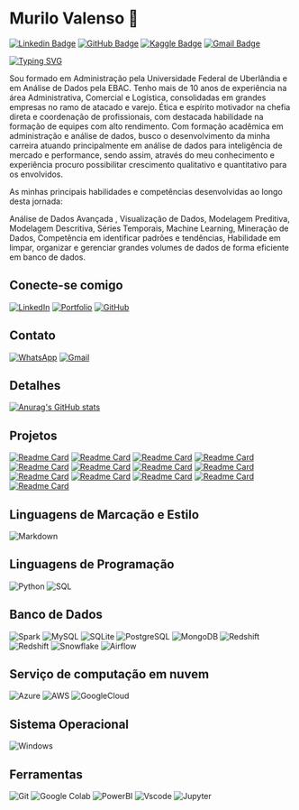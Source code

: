 # Murilo Valenso 👋

[![Linkedin Badge](https://img.shields.io/badge/-Murilo%20Valenso-blue?style=flat-square&logo=linkedin&logoColor=white)](https://www.linkedin.com/in/murilo-valenso-b9b494100/)
[![GitHub Badge](https://img.shields.io/badge/-Murilo%20Valenso-black?style=flat-square&logo=github&logoColor=white)](https://github.com/murilovalenso)
[![Kaggle Badge](https://img.shields.io/badge/-Kagglemurilodealmeida-1da1f2?style=flat-square&logo=twitter&logoColor=white)](https://www.kaggle.com/murilodealmeida/code)
[![Gmail Badge](https://img.shields.io/badge/-murilovalenso23@gmail.com-c14438?style=flat-square&logo=gmail&logoColor=white)](mailto:murilovalenso23@gmail.com)

[![Typing SVG](https://readme-typing-svg.herokuapp.com?font=Fira+Code&size=26&pause=1000&color=FF6400&center=FALSO&vCenter=FALSO&repeat=verdadero&random=FALSO&width=435&lines=Olá!+Eu+sou+Murilo+Valenso.+%F0%9F%90%B1%E2%80%8D%F0%9F%8F%8D)](https://git.io/typing-svg)

Sou formado em Administração pela Universidade Federal de Uberlândia e em Análise de Dados pela EBAC. Tenho mais de 10 anos de experiência na área Administrativa, Comercial e Logística, consolidadas em grandes empresas no ramo de atacado e varejo. Ética e espírito motivador na chefia direta e coordenação de profissionais, com destacada habilidade na formação de equipes com alto rendimento. Com formação acadêmica em administração e análise de dados, busco o desenvolvimento da minha carreira atuando principalmente em análise de dados para inteligência de mercado e performance, sendo assim, através do meu conhecimento e experiência procuro possibilitar crescimento qualitativo e quantitativo para os envolvidos.

As minhas principais habilidades e competências desenvolvidas ao longo desta jornada:

Análise de Dados Avançada , Visualização de Dados, Modelagem Preditiva, Modelagem Descritiva, Séries Temporais, Machine Learning, Mineração de Dados, Competência em identificar padrões e tendências, Habilidade em limpar, organizar e gerenciar grandes volumes de dados de forma eficiente em banco de dados.

## Conecte-se comigo

[![LinkedIn](https://img.shields.io/badge/LinkedIn-000?style=for-the-badge&logo=linkedin&logoColor=0E76A8)](https://www.linkedin.com/in/murilo-valenso-b9b494100/)
[![Portfolio](https://img.shields.io/badge/Portfolio-FF5722?style=for-the-badge&logo=todoist&logoColor=white)](https://www.kaggle.com/murilodealmeida/code)
[![GitHub](https://img.shields.io/badge/GitHub-000?style=for-the-badge&logo=GitHub&logoColor=0E76A8)](https://github.com/murilovalenso)


## Contato

[![WhatsApp](https://img.shields.io/badge/WhatsApp-25D366?style=for-the-badge&logo=whatsapp&logoColor=white)](https://wa.me/5534991766251)
[![Gmail](https://img.shields.io/badge/Gmail-333333?style=for-the-badge&logo=gmail&logoColor=red)](mailto:murilovalenso23@gmail.com)

## Detalhes

[![Anurag's GitHub stats](https://github-readme-stats.vercel.app/api?username=murilovalenso&show_icons=true&theme=dark)](https://github.com/anuraghazra/github-readme-stats)

## Projetos

[![Readme Card](https://github-readme-stats.vercel.app/api/pin/?username=murilovalenso&repo=Redes-Neurais-para-prever-acoes-da-Bolsa-com-Python-e-TensorFlow&theme=dark)](https://github.com/murilovalenso/Redes-Neurais-para-prever-acoes-da-Bolsa-com-Python-e-TensorFlow)
[![Readme Card](https://github-readme-stats.vercel.app/api/pin/?username=murilovalenso&repo=Venda-de-Pecas-para-Rede-de-Fabricante-de-Carros&theme=dark)](https://github.com/murilovalenso/Venda-de-Pecas-para-Rede-de-Fabricante-de-Carros)
[![Readme Card](https://github-readme-stats.vercel.app/api/pin/?username=murilovalenso&repo=Projeto-Pipeline-de-Dados-Telegram&theme=dark)](https://github.com/murilovalenso/Projeto-Pipeline-de-Dados-Telegram)
[![Readme Card](https://github-readme-stats.vercel.app/api/pin/?username=murilovalenso&repo=IA-e-Analise-de-Series-Temporais-com-Power-BI&theme=dark)](https://github.com/murilovalenso/IA-e-Analise-de-Series-Temporais-com-Power-BI)
[![Readme Card](https://github-readme-stats.vercel.app/api/pin/?username=murilovalenso&repo=Machine-Learning-e-Power-BI---Identificar-Anomalias&theme=dark)](https://github.com/murilovalenso/Machine-Learning-e-Power-BI---Identificar-Anomalias)
[![Readme Card](https://github-readme-stats.vercel.app/api/pin/?username=murilovalenso&repo=Projeto-Loggi-Transportes-Analise-de-Dados-em-Pyn&theme=dark)](https://github.com/murilovalenso/Projeto-Loggi-Transportes-Analise-de-Dados-em-Pyn)
[![Readme Card](https://github-readme-stats.vercel.app/api/pin/?username=murilovalenso&repo=Desafio_Modulo_3_Dio_Mysql_Azure_PowerBI&theme=dark)](https://github.com/murilovalenso/Desafio_Modulo_3_Dio_Mysql_Azure_PowerBI)
[![Readme Card](https://github-readme-stats.vercel.app/api/pin/?username=murilovalenso&repo=Machine-Learning-e-Power-BI---Cluster-de-clientes&theme=dark)](https://github.com/murilovalenso/Machine-Learning-e-Power-BI---Cluster-de-clientes)
[![Readme Card](https://github-readme-stats.vercel.app/api/pin/?username=murilovalenso&repo=Projeto-Power-BI-Dio&theme=dark)](https://github.com/murilovalenso/Projeto-Power-BI-Dio)
[![Readme Card](https://github-readme-stats.vercel.app/api/pin/?username=murilovalenso&repo=EBAC_Projeto_Parceria-Machine-Learning&theme=dark)](https://github.com/murilovalenso/EBAC_Projeto_Parceria-Machine-Learning)
[![Readme Card](https://github-readme-stats.vercel.app/api/pin/?username=murilovalenso&repo=Analise-de-dados-de-credito-com-SQL&theme=dark)](https://github.com/murilovalenso/Analise-de-dados-de-credito-com-SQL)
[![Readme Card](https://github-readme-stats.vercel.app/api/pin/?username=murilovalenso&repo=Modulo17_Git_EBAC&theme=dark)](https://github.com/murilovalenso/Modulo17_Git_EBAC)
[![Readme Card](https://github-readme-stats.vercel.app/api/pin/?username=murilovalenso&repo=Desafio-Sistema-Bancario--DIO&theme=dark)](https://github.com/murilovalenso/Desafio-Sistema-Bancario--DIO)

## Linguagens de Marcação e Estilo

![Markdown](https://img.shields.io/badge/Markdown-000?style=for-the-badge&logo=markdown)

## Linguagens de Programação

![Python](https://img.shields.io/badge/python-3670A0?style=for-the-badge&logo=python&logoColor=ffdd54)
![SQL](https://img.shields.io/badge/SQL-FFFFFF?style=for-the-badge&logo=SQL&logoColor=FF0000&labelColor=FFFFFF&color=FF0000)

## Banco de Dados

![Spark](https://img.shields.io/badge/Spark-000.svg?style=for-the-badge&logo=Spark&logoColor=white)
![MySQL](https://img.shields.io/badge/MySQL-00000F?style=for-the-badge&logo=Mysql&logoColor=white)
![SQLite](https://img.shields.io/badge/SQLite-000?style=for-the-badge&logo=Sqlite&logoColor=07405E)
![PostgreSQL](https://img.shields.io/badge/PostgreSQL-000?style=for-the-badge&logo=Postgresql)
![MongoDB](https://img.shields.io/badge/MongoDB-%234ea94b.svg?style=for-the-badge&logo=Mongodb&logoColor=white)
![Redshift](https://img.shields.io/badge/Redshift-000.svg?style=for-the-badge&logo=Redshift&logoColor=white)
![Redshift](https://img.shields.io/badge/Bigquery-%234285F4.svg?style=for-the-badge&logoBigquery&logoColor=white)
![Snowflake](https://img.shields.io/badge/Snowflake-%230167ff.svg?style=for-the-badge&logo=Snowflake&logoColor=white)
![Airflow](https://img.shields.io/badge/Airflow-%234285F4.svg?style=for-the-badge&logo=Airflow&logoColor=white)

## Serviço de computação em nuvem

![Azure](https://img.shields.io/badge/Azure-blue?style=for-the-badge&logo=microsoft%20azure&logoColor=blue&labelColor=FFFFFF&link=https%3A%2F%2Fimages.app.goo.gl%2FK7PN1jYJd57x4q7A8)
![AWS](https://img.shields.io/badge/AWS-000.svg?style=for-the-badge&logo=amazon-aws&logoColor=white)
![GoogleCloud](https://img.shields.io/badge/GOOGLECLOUD-F38020?style=for-the-badge&logo=GOOGLECLOUD&logoColor=white)

## Sistema Operacional

![Windows](https://img.shields.io/badge/Windows-000?style=for-the-badge&logo=windows&logoColor=2CA5E0)

## Ferramentas

![Git](https://img.shields.io/badge/GIT-E44C30?style=for-the-badge&logo=git&logoColor=white)
![Google Colab](https://img.shields.io/badge/GoogleColab-F38020?style=for-the-badge&logo=googlecolab&logoColor=white)
![PowerBI](https://img.shields.io/badge/PowerBI-000.svg?style=for-the-badge&logo=PowerBI&logoColor=yellow)
![Vscode](https://img.shields.io/badge/Vscode-007ACC?style=for-the-badge&logo=visual-studio-code&logoColor=white)
![Jupyter](https://img.shields.io/badge/Jupyter-000.svg?style=for-the-badge&logo=Jupyter&logoColor=orange)
